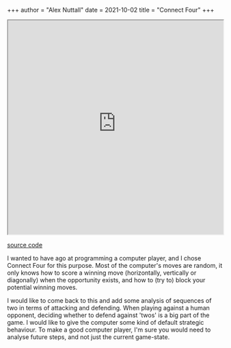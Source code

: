 +++
author = "Alex Nuttall"
date = 2021-10-02
title = "Connect Four"
+++
<iframe width="100%" height="500" name="iframe" src="https://goofy-bhaskara-6f277b.netlify.app/"></iframe>

[source code](https://github.com/thick-hollins/c4)

I wanted to have ago at programming a computer player, and I chose Connect Four for this purpose. Most of the computer's moves are random, it only knows how to score a winning move (horizontally, vertically or diagonally) when the opportunity exists, and how to (try to) block your potential winning moves. 

I would like to come back to this and add some analysis of sequences of two in terms of attacking and defending. When playing against a human opponent, deciding whether to defend against 'twos' is a big part of the game. I would like to give the computer some kind of default strategic behaviour. To make a good computer player, I'm sure you would need to analyse future steps, and not just the current game-state.